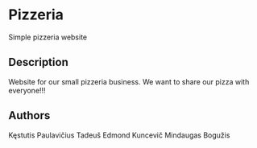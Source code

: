 # Pizzeria
Simple pizzeria website

## Description
Website for our small pizzeria business. We want to share our pizza with everyone!!!

## Authors
Kęstutis Paulavičius
Tadeuš Edmond Kuncevič
Mindaugas Bogužis